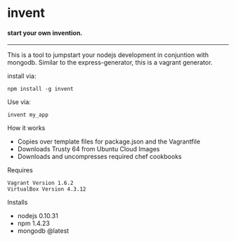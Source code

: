 invent
==============
#### start your own invention.
--------------


This is a tool to jumpstart your nodejs development in conjuntion with mongodb.
Similar to the express-generator, this is a vagrant generator. 

install via: 

    npm install -g invent
    
Use via:

    invent my_app


How it works

* Copies over template files for package.json and the Vagrantfile
* Downloads Trusty 64 from Ubuntu Cloud Images
* Downloads and uncompresses required chef cookbooks

Requires

    Vagrant Version 1.6.2
    VirtualBox Version 4.3.12

Installs 
* nodejs 0.10.31
* npm 1.4.23
* mongodb @latest
